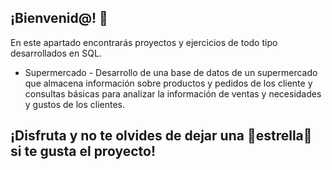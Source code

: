 ## ¡Bienvenid@! 👋

En este apartado encontrarás proyectos y ejercicios de todo tipo desarrollados en SQL.

- Supermercado -
Desarrollo de una base de datos de un supermercado que almacena información sobre productos y pedidos de los cliente y consultas básicas para analizar la información de ventas y necesidades y gustos de los clientes.

## ¡Disfruta y no te olvides de dejar una 🌟estrella🌟 si te gusta el proyecto!

